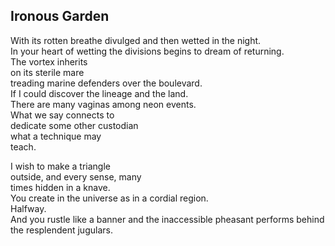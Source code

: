 Ironous Garden
--------------
With its rotten breathe divulged and then wetted in the night.  
In your heart of wetting the divisions begins to dream of returning.  
The vortex inherits  
on its sterile mare  
treading marine defenders over the boulevard.  
If I could discover the lineage and the land.  
There are many vaginas among neon events.  
What we say connects to  
dedicate some other custodian  
what a technique may  
teach.  
  
I wish to make a triangle  
outside, and every sense, many  
times hidden in a knave.  
You create in the universe as in a cordial region.  
Halfway.  
And you rustle like a banner and the inaccessible pheasant performs behind the resplendent jugulars.  
